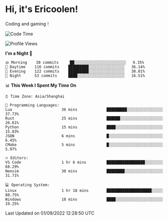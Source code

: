 # Hi, it's Ericoolen!
Coding and gaming！

<!--START_SECTION:waka-->
![Code Time](http://img.shields.io/badge/Code%20Time-350%20hrs%2032%20mins-blue)

![Profile Views](http://img.shields.io/badge/Profile%20Views-1-blue)

**I'm a Night 🦉** 

```text
🌞 Morning    30 commits     ██░░░░░░░░░░░░░░░░░░░░░░░   9.35% 
🌆 Daytime    116 commits    █████████░░░░░░░░░░░░░░░░   36.14% 
🌃 Evening    122 commits    █████████░░░░░░░░░░░░░░░░   38.01% 
🌙 Night      53 commits     ████░░░░░░░░░░░░░░░░░░░░░   16.51%

```


📊 **This Week I Spent My Time On** 

```text
⌚︎ Time Zone: Asia/Shanghai

💬 Programming Languages: 
Lua                      36 mins             █████████░░░░░░░░░░░░░░░░   37.73% 
Rust                     25 mins             ██████░░░░░░░░░░░░░░░░░░░   26.61% 
Python                   15 mins             ████░░░░░░░░░░░░░░░░░░░░░   15.83% 
JSON                     6 mins              █░░░░░░░░░░░░░░░░░░░░░░░░   6.45% 
CMake                    5 mins              █░░░░░░░░░░░░░░░░░░░░░░░░   5.97%

🔥 Editors: 
VS Code                  1 hr 6 mins         █████████████████░░░░░░░░   68.29% 
Neovim                   30 mins             ████████░░░░░░░░░░░░░░░░░   31.71%

💻 Operating System: 
Linux                    1 hr 18 mins        ████████████████████░░░░░   80.75% 
Windows                  18 mins             ████░░░░░░░░░░░░░░░░░░░░░   19.25%

```


 Last Updated on 01/09/2022 12:28:50 UTC
<!--END_SECTION:waka-->

